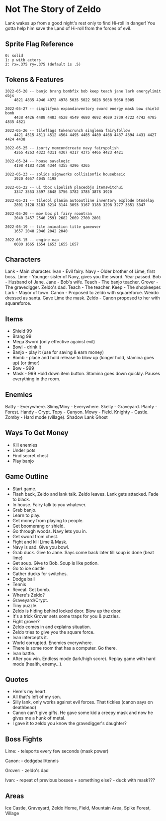 # Not The Story of Zeldo
Lank wakes up from a good night's rest only to find Hi-roll in danger! You gotta
help him save the Land of Hi-roll from the forces of evil.

## Sprite Flag Reference
```
0: solid
1: y with actors
2: rx=.375 ry=.375 (default is .5)
```

## Tokens & Features
```
2022-05-28 -- banjo brang bombfix bob keep teach jane lark energylimit objs
    4821 4835 4946 4972 4978 5035 5022 5028 5038 5050 5005

2022-05-27 -- simplifyma expandinventory sword energy mask bow shield bomb
    4438 4426 4488 4483 4528 4549 4680 4692 4689 3739 4722 4742 4785 4835 4821

2022-05-26 -- tileflags tokencrunch singlema fairyfollow
    4421 4515 4511 4512 4504 4495 4485 4480 4468 4437 4394 4431 4427 4424 4438

2022-05-25 -- isorty memcondcreate navy fairypolish
    4265 4263 4323 4311 4307 4317 4375 4466 4423 4421

2022-05-24 -- house savelogic
    4198 4183 4250 4344 4355 4296 4265

2022-05-23 -- solids signworks collisionfix housebasic 
    3920 4057 4045 4198

2022-05-22 -- ui tbox uipolish placeobjs itemswitchui
    3347 3553 3597 3648 3756 3782 3785 3878 3920

2022-05-21 -- tilecol planim autooutline inventory explode btndelay
    2801 3128 3183 3214 3144 3093 3167 3188 3298 3277 3351 3347

2022-05-20 -- mov box pl fairy roomtran
    2040 2457 2546 2591 2682 2669 2700 2801

2022-05-19 -- tile animation title gameover
    1657 2048 2046 2042 2040

2022-05-15 -- engine map
    0000 1665 1654 1653 1655 1657
```

## Characters
Lank   - Main character.
Ivan   - Evil fairy.
Navy   - Older brother of Lime, first boss.
Lime   - Younger sister of Navy, gives you the sword. Year passed.
Bob    - Husband of Jane.
Jane   - Bob's wife.
Teach  - The banjo teacher.
Grover - The gravedigger. Zeldo's dad.
Teach  - The teacher.
Keep   - The shopkeeper.
Lark   - Mayor of town.
Canon  - Proposed to zeldo with squareforce. Weirdo dressed as santa. Gave Lime the mask.
Zeldo  - Canon proposed to her with squareforce.

## Items
- Shield 99
- Brang  99
- Mega Sword (only effective against evil)
- Bowl - drink it
- Banjo - play it (use for saving & earn money)
- Bomb - place and hold release to blow up (longer hold, stamina goes up) (or timer)
- Bow  - 999
- Mask - 999 Hold down item button. Stamina goes down quickly. Pauses everything in the room.

## Enemies
Batty      - Everywhere.
Slimy/Miny - Everywhere.
Skelly     - Graveyard.
Planty     - Forest.
Handy      - Crypt.
Topy       - Canyon.
Mowy       - Field.
Knighty    - Castle.
Zomby      - Hard mode (village).
Shadow Lank
Ghost

## Ways To Get Money
- Kill enemies
- Under pots
- Find secret chest
- Play banjo

## Game Outline
- Start game.
- Flash back, Zeldo and lank talk. Zeldo leaves. Lank gets attacked. Fade to black.
- In house. Fairy talk to you whatever.
- Grab banjo.
- Learn to play.
- Get money from playing to people.
- Get boomerang or shield.
- Go through woods. Navy lets you in.
- Get sword from chest.
- Fight and kill Lime & Mask.
- Navy is sad. Give you bowl.
- Grab duck. Give to Jane. Says come back later till soup is done (beat lime)
- Get soup. Give to Bob. Soup is like potion.
- Go to ice castle
- Gather ducks for switches.
- Dodge ball
- Tennis
- Reveal. Get bomb.
- Where's Zeldo?
- Graveyard/Crypt.
- Tiny puzzle.
- Zeldo is hiding behind locked door. Blow up the door.
- It's a trick Grover sets some traps for you & puzzles.
- Fight grover?
- Zeldo comes in and explains situation.
- Zeldo tries to give you the square force.
- Ivan intercepts it.
- World corrupted. Enemies everywhere.
- There is some room that has a computer. Go there.
- Ivan battle.
- After you win. Endless mode (lark/high score). Replay game with hard mode (health, enemy...).

## Quotes
- Here's my heart.
- All that's left of my son.
- Silly lank, only works against evil forces. That tickles (canon says on deathbead)
- Canon can't give gifts. He gave some kid a creepy mask and now he gives me a hunk of metal.
- I gave it to zeldo you know the gravedigger's daughter?

## Boss Fights
Lime:
    - teleports every few seconds (mask power)

Canon:
    - dodgeball/tennis

Grover:
    - zeldo's dad

Ivan:
    - repeat of previous bosses + something else?
    - duck with mask???

## Areas
Ice Castle, Graveyard, Zeldo Home, Field, Mountain Area, Spike Forest, Village
